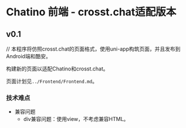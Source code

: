 # Chatino 前端 - crosst.chat适配版本

## v0.1

// 本程序将仿照crosst.chat的页面格式，使用uni-app构筑页面，并且发布到Android端和酷安。

构建新的页面以适配Chatino和crosst.chat。

页面计划见`../Frontend/Frontend.md`。

### 技术难点

- 兼容问题
	- div兼容问题：使用view，不考虑兼容HTML。